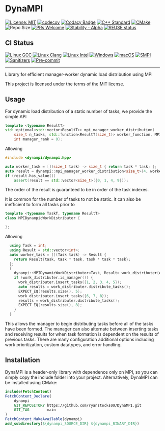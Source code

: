 <!--
  SPDX-FileCopyrightText: 2025 QDX Technologies. Authored by Ryan Stocks <ryan.stocks00@gmail.com>
  SPDX-License-Identifier: MIT
 -->

# DynaMPI

[![License: MIT](https://img.shields.io/badge/License-MIT-yellow.svg)](https://opensource.org/licenses/MIT)
[![codecov](https://codecov.io/github/ryanstocks00/dynampi/branch/main/graph/badge.svg?token=S65RFJ3FCX)](https://codecov.io/github/ryanstocks00/dynampi?branch=main)
[![Codacy Badge](https://app.codacy.com/project/badge/Grade/7bb14fa81aeb4bd5b59ca62cc3a80975)](https://app.codacy.com/gh/ryanstocks00/DynaMPI/dashboard?utm_source=gh&utm_medium=referral&utm_content=&utm_campaign=Badge_grade)
[![C++ Standard](https://img.shields.io/badge/C%2B%2B-20-blue.svg)](https://isocpp.org/std/the-standard)
[![CMake](https://img.shields.io/badge/CMake-3.14%2B-green.svg)](https://cmake.org/)
![Repo Size](https://img.shields.io/github/repo-size/ryanstocks00/DynaMPI)
[![PRs Welcome](https://img.shields.io/badge/PRs-welcome-brightgreen.svg?style=flat-square)](http://makeapullrequest.com)
[![Stability - Alpha](https://img.shields.io/badge/stability-alpha-f4d03f.svg)](https://github.com/mkenney/software-guides/blob/master/STABILITY-BADGES.md#alpha)
[![REUSE status](https://api.reuse.software/badge/github.com/ryanstocks00/dynampi)](https://api.reuse.software/info/github.com/ryanstocks00/dynampi)

## CI Status

[![Linux GCC](https://github.com/ryanstocks00/DynaMPI/actions/workflows/linux-gcc.yml/badge.svg?branch=main)](https://github.com/ryanstocks00/DynaMPI/actions/workflows/linux-gcc.yml?query=branch%3Amain)
[![Linux Clang](https://github.com/ryanstocks00/DynaMPI/actions/workflows/linux-clang.yml/badge.svg?branch=main)](https://github.com/ryanstocks00/DynaMPI/actions/workflows/linux-clang.yml?query=branch%3Amain)
[![Linux Intel](https://github.com/ryanstocks00/DynaMPI/actions/workflows/linux-intel.yml/badge.svg?branch=main)](https://github.com/ryanstocks00/DynaMPI/actions/workflows/linux-intel.yml?query=branch%3Amain)
[![Windows](https://github.com/ryanstocks00/DynaMPI/actions/workflows/windows.yml/badge.svg?branch=main)](https://github.com/ryanstocks00/DynaMPI/actions/workflows/windows.yml?query=branch%3Amain)
[![macOS](https://github.com/ryanstocks00/DynaMPI/actions/workflows/macos.yml/badge.svg?branch=main)](https://github.com/ryanstocks00/DynaMPI/actions/workflows/macos.yml?query=branch%3Amain)
[![SMPI](https://github.com/ryanstocks00/DynaMPI/actions/workflows/smpi.yml/badge.svg?branch=main)](https://github.com/ryanstocks00/DynaMPI/actions/workflows/smpi.yml?query=branch%3Amain)
[![Sanitizers](https://github.com/ryanstocks00/DynaMPI/actions/workflows/sanitizers.yml/badge.svg?branch=main)](https://github.com/ryanstocks00/DynaMPI/actions/workflows/sanitizers.yml?query=branch%3Amain)
[![Pre-commit](https://github.com/ryanstocks00/DynaMPI/actions/workflows/pre-commit.yml/badge.svg?branch=main)](https://github.com/ryanstocks00/DynaMPI/actions/workflows/pre-commit.yml?query=branch%3Amain)

---

Library for efficient manager-worker dynamic load distribution using MPI

This project is licensed under the terms of the MIT license.

## Usage

For dynamic load distribution of a static number of tasks, we provide the simple API

```cpp
template <typename ResultT>
std::optional<std::vector<ResultT>> mpi_manager_worker_distribution(
    size_t n_tasks, std::function<ResultT(size_t)> worker_function, MPI_Comm comm = MPI_COMM_WORLD,
    int manager_rank = 0);
```

Allowing
```cpp
#include <dynampi/dynampi.hpp>

auto worker_task = [](size_t task) -> size_t { return task * task; };
auto result = dynampi::mpi_manager_worker_distribution<size_t>(4, worker_task);
if (result.has_value())
    assert(result == std::vector<size_t>({0, 1, 4, 9}));
```

The order of the result is guaranteed to be in order of the task indexes.

It is common for the number of tasks to not be static. It can also be inefficient to form all tasks prior to

```cpp
template <typename TaskT, typename ResultT>
class MPIDynampicWorkDistributor {

};
```

Allowing

```cpp
  using Task = int;
  using Result = std::vector<int>;
  auto worker_task = [](Task task) -> Result {
    return Result{task, task * task, task * task * task};
  };
  {
    dynampi::MPIDynamicWorkDistributor<Task, Result> work_distributer(worker_task);
    if (work_distributer.is_manager()) {
      work_distributer.insert_tasks({1, 2, 3, 4, 5});
      auto results = work_distributer.distribute_tasks();
      EXPECT_EQ(results.size(), 5);
      work_distributer.insert_tasks({6, 7, 8});
      results = work_distributer.distribute_tasks();
      EXPECT_EQ(results.size(), 8);
    }
  }
```

This allows the manager to begin distributing tasks before all of the tasks have been formed. The manager can also alternate between inserting tasks and receiving results for when task formation is dependent on the results of previous tasks. There are many configuration additional options including work prioritization, custom datatypes, and error handling.

## Installation

DynaMPI is a header-only library with dependence only on MPI, so you can simply copy the include folder into your project. Alternatively, DynaMPI can be installed using CMake:

```cmake
include(FetchContent)
FetchContent_Declare(
    dynampi
    GIT_REPOSITORY https://github.com/ryanstocks00/DynaMPI.git
    GIT_TAG        main
)
FetchContent_MakeAvailable(dynampi)
add_subdirectory(${dynampi_SOURCE_DIR} ${dynampi_BINARY_DIR})
```
